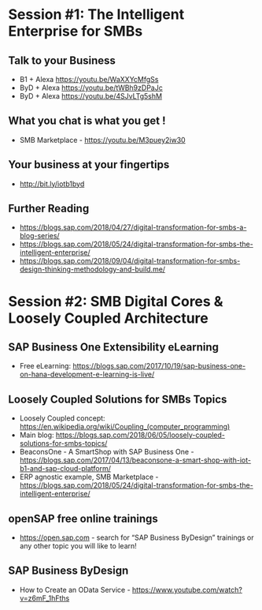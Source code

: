 # Session #1: The Intelligent Enterprise for SMBs

## Talk to your Business
* B1 + Alexa https://youtu.be/WaXXYcMfgSs
* ByD + Alexa https://youtu.be/tWBh9zDPaJc
* ByD + Alexa https://youtu.be/4SJvLTg5shM

## What you chat is what you get !
 * SMB Marketplace - https://youtu.be/M3puey2iw30

## Your business at your fingertips
* http://bit.ly/iotb1byd

## Further Reading

* https://blogs.sap.com/2018/04/27/digital-transformation-for-smbs-a-blog-series/
* https://blogs.sap.com/2018/05/24/digital-transformation-for-smbs-the-intelligent-enterprise/
* https://blogs.sap.com/2018/09/04/digital-transformation-for-smbs-design-thinking-methodology-and-build.me/

# Session #2: SMB Digital Cores & Loosely Coupled Architecture

## SAP Business One Extensibility eLearning
* Free eLearning: https://blogs.sap.com/2017/10/19/sap-business-one-on-hana-development-e-learning-is-live/

## Loosely Coupled Solutions for SMBs Topics
* Loosely Coupled concept: https://en.wikipedia.org/wiki/Coupling_(computer_programming)
* Main blog: https://blogs.sap.com/2018/06/05/loosely-coupled-solutions-for-smbs-topics/
* BeaconsOne - A SmartShop with SAP Business One - https://blogs.sap.com/2017/04/13/beaconsone-a-smart-shop-with-iot-b1-and-sap-cloud-platform/ 
* ERP agnostic example, SMB Marketplace  - https://blogs.sap.com/2018/05/24/digital-transformation-for-smbs-the-intelligent-enterprise/ 

## openSAP free online trainings 
* https://open.sap.com   - search for “SAP Business ByDesign” trainings or any other topic you will like to learn!

## SAP Business ByDesign
* How to Create an OData Service - https://www.youtube.com/watch?v=z6mF_1hFths

